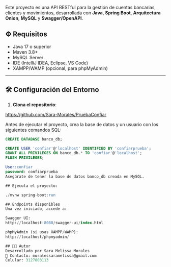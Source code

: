 Este proyecto es una API RESTful para la gestión de cuentas bancarias, clientes y movimientos, desarrollada con **Java**, **Spring Boot**, **Arquitectura Onion**, **MySQL** y **Swagger/OpenAPI**.

## ⚙️ Requisitos

- Java 17 o superior
- Maven 3.8+
- MySQL Server
- IDE (IntelliJ IDEA, Eclipse, VS Code)
- XAMPP/WAMP (opcional, para phpMyAdmin)

---

## 🛠️ Configuración del Entorno

1. **Clona el repositorio**:

https://github.com/Sara-Morales/PruebaConfiar

Antes de ejecutar el proyecto, crea la base de datos y un usuario con los siguientes comandos SQL:

```sql
CREATE DATABASE banco_db;

CREATE USER 'confiar'@'localhost' IDENTIFIED BY 'confiarprueba';
GRANT ALL PRIVILEGES ON banco_db.* TO 'confiar'@'localhost';
FLUSH PRIVILEGES;

User:confiar
password: confiarprueba
Asegúrate de tener la base de datos banco_db creada en MySQL.

## Ejecuta el proyecto:

./mvnw spring-boot:run

## Endpoints disponibles
Una vez iniciado, accede a:

Swagger UI:
http://localhost:8080/swagger-ui/index.html

phpMyAdmin (si usas XAMPP/WAMP):
http://localhost/phpmyadmin/

## 🧑‍💻 Autor
Desarrollado por Sara Melissa Morales
📧 Contacto: moralessaramelissa@gmail.com
Celular: 3127803113
